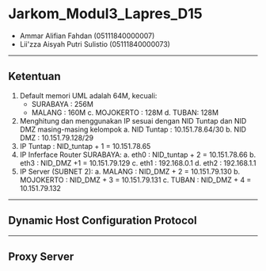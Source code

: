 # Jarkom_Modul3_Lapres_D15
- Ammar Alifian Fahdan (05111840000007)
- Lii'zza Aisyah Putri Sulistio (05111840000073)
---
## Ketentuan
1. Default memori UML adalah 64M, kecuali:
	* SURABAYA : 256M
	* MALANG : 160M
	c. MOJOKERTO : 128M
	d. TUBAN: 128M
2. Menghitung dan menggunakan IP sesuai dengan NID Tuntap dan NID DMZ masing-masing kelompok
	a. NID Tuntap : 10.151.78.64/30
	b. NID DMZ : 10.151.79.128/29
3. IP Tuntap : NID_tuntap + 1 = 10.151.78.65
4. IP Inferface Router SURABAYA:
	a. eth0 : NID_tuntap + 2 = 10.151.78.66
	b. eth3 : NID_DMZ +1 = 10.151.79.129
	c. eth1 : 192.168.0.1
	d. eth2 : 192.168.1.1
5. IP Server (SUBNET 2):
	a. MALANG : NID_DMZ + 2 = 10.151.79.130
	b. MOJOKERTO : NID_DMZ + 3 = 10.151.79.131
	c. TUBAN : NID_DMZ + 4 = 10.151.79.132
---
## Dynamic Host Configuration Protocol

---
## Proxy Server
